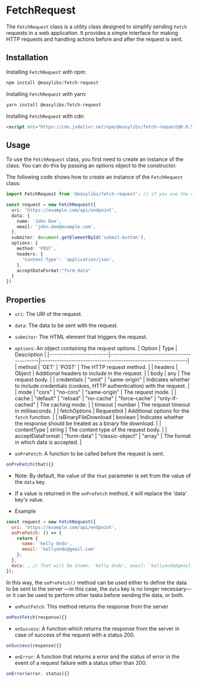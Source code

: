 # FetchRequest

The `FetchRequest` class is a utility class designed to simplify sending `Fetch` requests in a web application. It provides a simple interface for making HTTP requests and handling actions before and after the request is sent.

## Installation

Installing `FetchRequest` with npm:

```powershell
npm install @easylibs/fetch-request
```

Installing `FetchRequest` with yarn:

```powershell
yarn install @easylibs/fetch-request
```

Installing `FetchRequest` with cdn:

```html
<script src="https://cdn.jsdelivr.net/npm/@easylibs/fetch-request@0.0.5/dist/fetch-request.min.js"></script>
```

## Usage

To use the `FetchRequest` class, you first need to create an instance of the class. You can do this by passing an options object to the constructor.

The following code shows how to create an instance of the `FetchRequest` class:

```typescript
import FetchRequest from '@easylibs/fetch-request'; // if you use the cdn, this line is not necessary

const request = new FetchRequest({
  uri: 'https://example.com/api/endpoint',
  data: {
    name: 'John Doe',
    email: 'john.doe@example.com',
  },
  submiter: document.getElementById('submit-button'),
  options: {
    method: 'POST',
    headers: {
      'Content-Type': 'application/json',
    },
    acceptDataFormat:"form-data"
  }
})
```

## Properties

* `uri`: The URI of the request.

* `data`: The data to be sent with the request.

* `submiter`: The HTML element that triggers the request.

* `options`: An object containing the request options.
| Option                  | Type                                       | Description                                                  |
|-------------------------|--------------------------------------------|--------------------------------------------------------------|
| method                  | 'GET' \| 'POST'                            | The HTTP request method.                                     |
| headers                 | Object                                     | Additional headers to include in the request.               |
| body                    | any                                        | The request body.                                            |
| credentials             | "omit" \| "same-origin"                    | Indicates whether to include credentials (cookies, HTTP authentication) with the request. |
| mode                    | "cors" \| "no-cors" \| "same-origin"       | The request mode.                                            |
| cache                   | "default" \| "reload" \| "no-cache" \| "force-cache" \| "only-if-cached" | The caching mode.                         |
| timeout                 | number                                     | The request timeout in milliseconds.                         |
| fetchOptions            | RequestInit                                | Additional options for the `fetch` function.                |
| isBinaryFileDownload   | boolean                                    | Indicates whether the response should be treated as a binary file download. |
| contentType             | string                                     | The content type of the request body.                       |
| acceptDataFormat       | "form-data" \| "classic-object" \| "array"  | The format in which data is accepted.                        |

* `onPreFetch`: A function to be called before the request is sent.

```javascript
onPreFetch(that){}
```

* Note: By default, the value of the `that` parameter is set from the value of the `data` key.
* If a value is returned in the `onPreFetch` method, it will replace the 'data' key's value.

* Example

```javascript
const request = new FetchRequest({
  uri: 'https://example.com/api/endpoint',
  onPreFetch: () => {
    return {
      name: 'kelly Ondo',
      email: 'kellyondo@gmail.com'
    };
  },
  data: , // That will be {name: 'kelly Ondo', email: 'kellyondo@gmail.com'}
});
```

In this way, the `onPreFetch()` method can be used either to define the data to be sent to the server —in this case, the `data` key is no longer necessary— or it can be used to perform other tasks before sending the data, or both.

* `onPostFetch`: This method returns the response from the server

```javascript
onPostFetch(response){}
```

* `onSuccess`: A function which returns the response from the server in case of success of the request with a status 200.

```javascript
onSuccess(response){}
```

* `onError`: A function that returns a error and the status of error in the event of a request failure with a status other than 200.

```javascript
onError(error, status){}
```
